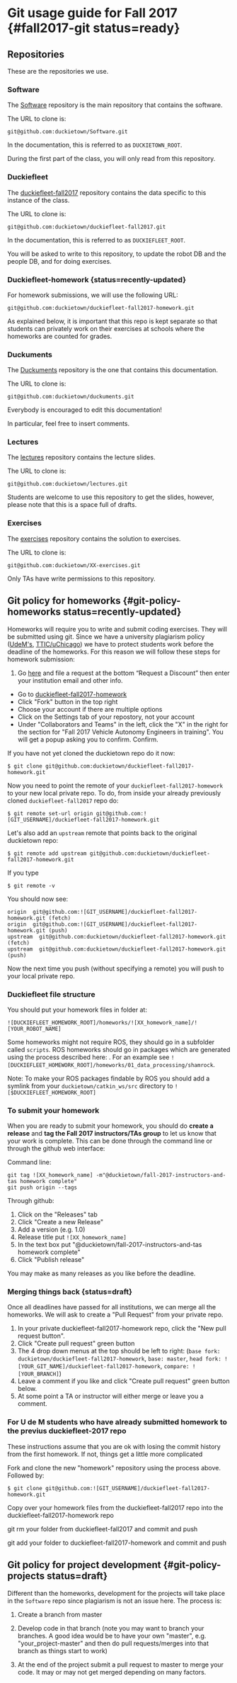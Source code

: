 # Git usage guide for Fall 2017 {#fall2017-git status=ready}

## Repositories

These are the repositories we use.

### Software

The [Software](http://github.com/duckietown/Software) repository
is the main repository that contains the software.

The URL to clone is:

    git@github.com:duckietown/Software.git

In the documentation, this is referred to as `DUCKIETOWN_ROOT`.

During the first part of the class, you will only read from this repository.

### Duckiefleet

The [duckiefleet-fall2017](http://github.com/duckietown/duckiefleet-fall2017)
repository contains the data specific to this instance of the class.

The URL to clone is:

    git@github.com:duckietown/duckiefleet-fall2017.git

In the documentation, this is referred to as `DUCKIEFLEET_ROOT`.

You will be asked to write to this repository, to update the robot DB
and the people DB, and for doing exercises.

### Duckiefleet-homework {status=recently-updated}

For homework submissions, we will use the following URL:

    git@github.com:duckietown/duckiefleet-fall2017-homework.git

As explained below, it is important that this repo is kept separate so that students can privately work on their exercises at schools where the homeworks are counted for grades.

### Duckuments

The [Duckuments](http://github.com/duckietown/duckuments) repository
is the one that contains this documentation.

The URL to clone is:

    git@github.com:duckietown/duckuments.git

Everybody is encouraged to edit this documentation!

In particular, feel free to insert comments.


### Lectures

The [lectures](http://github.com/duckietown/lectures) repository
contains the lecture slides.

The URL to clone is:

    git@github.com:duckietown/lectures.git

Students are welcome to use this repository to get the slides,
however, please note that this is a space full of drafts.


### Exercises

The [exercises](http://github.com/duckietown/XX-exercises) repository
contains the solution to exercises.

The URL to clone is:

    git@github.com:duckietown/XX-exercises.git

Only TAs have write permissions to this repository.


## Git policy for  homeworks {#git-policy-homeworks status=recently-updated}

Homeworks will require you to write and submit coding exercises. They will be submitted using git. Since we have a university plagiarism policy ([UdeM's](http://www.lecre.umontreal.ca/politique-sur-le-plagiatplagiarism-policy/),
[TTIC/uChicago](https://studentmanual.uchicago.edu/Policies#Honesty)) we have to protect students work before the deadline of the homeworks. For this reason we will follow these steps for homework submission: 

1. Go [here](https://education.github.com/) and file a request at the bottom “Request a Discount” then enter your institution email and other info.
  - Go to [duckiefleet-fall2017-homework](https://github.com/duckietown/duckiefleet-fall2017-homework)
  - Click "Fork" button in the top right
  - Choose your account if there are multiple options
  - Click on the Settings tab of your repostory, not your account
  - Under "Collaborators and Teams" in the left, click the "X" in the right for the section for "Fall 2017 Vehicle Autonomy Engineers in training". You will get a popup asking you to confirm. Confirm.


If you have not yet cloned the duckietown repo do it now:

    $ git clone git@github.com:duckietown/duckiefleet-fall2017-homework.git

Now you need to point the remote of your `duckiefleet-fall2017-homework` to your new local private repo. To do, from inside your already previously cloned `duckiefleet-fall2017` repo do:

    $ git remote set-url origin git@github.com:![GIT_USERNAME]/duckiefleet-fall2017-homework.git

Let's also add an `upstream` remote that points back to the original duckietown repo:

    $ git remote add upstream git@github.com:duckietown/duckiefleet-fall2017-homework.git

If you type

    $ git remote -v

You should now see:

```
origin  git@github.com:![GIT_USERNAME]/duckiefleet-fall2017-homework.git (fetch)
origin  git@github.com:![GIT_USERNAME]/duckiefleet-fall2017-homework.git (push)
upstream  git@github.com:duckietown/duckiefleet-fall2017-homework.git (fetch)
upstream  git@github.com:duckietown/duckiefleet-fall2017-homework.git (push)
```

Now the next time you push (without specifying a remote) you will push to your local private repo.

### Duckiefleet file structure

You should put your homework files in folder at:

    ![DUCKIEFLEET_HOMEWORK_ROOT]/homeworks/![XX_homework_name]/![YOUR_ROBOT_NAME]

Some homeworks might not require ROS, they should go in a subfolder called `scripts`. ROS homeworks should go in packages which are generated using the process described here: [](#sec:ros-python-howto). For an example see `![DUCKIEFLEET_HOMEWORK_ROOT]/homeworks/01_data_processing/shamrock`.


Note: To make your ROS packages findable by ROS you should add a symlink from your `duckietown/catkin_ws/src` directory to `![$DUCKIEFLEET_HOMEWORK_ROOT]`


### To submit your homework

When you are ready to submit your homework, you should do **create a release** and **tag the Fall 2017 instructors/TAs group** to let us know that your work is complete. This can be done through the command line or through the github web interface:

Command line:

    git tag ![XX_homework_name] -m"@duckietown/fall-2017-instructors-and-tas homework complete"
    git push origin --tags

Through github:

1. Click on the "Releases" tab
2. Click "Create a new Release"
3. Add a version (e.g. 1.0)
4. Release title put `![XX_homework_name]`
5. In the text box put "@duckietown/fall-2017-instructors-and-tas homework complete"
6. Click "Publish release"

You may make as many releases as you like before the deadline.


### Merging things back {status=draft}

Once all deadlines have passed for all institutions, we can merge all the homeworks.
We will ask to create a "Pull Request" from your private repo.

1. In your private duckiefleet-fall2017-homework repo, click the "New pull request button".
2. Click "Create pull request" green button
3. The 4 drop down menus at the top should be left to right: (`base fork: duckietown/duckiefleet-fall2017-homework`, `base: master`, `head fork: ![YOUR_GIT_NAME]/duckiefleet-fall2017-homework`, `compare: ![YOUR_BRANCH]`)
4. Leave a comment if you like and click "Create pull request" green button below.
5. At some point a TA or instructor will either merge or leave you a comment.



### For U de M students who have already submitted homework to the previus duckiefleet-2017 repo

These instructions assume that you are ok with losing the commit history from the first homework. If not, things get a little more complicated

Fork and clone the new "homework" repository using the process above. Followed by:

    $ git clone git@github.com:![GIT_USERNAME]/duckiefleet-fall2017-homework.git
    
Copy over your homework files from the duckiefleet-fall2017 repo into the duckiefleet-fall2017-homework repo

git rm your folder from duckiefleet-fall2017 and commit and push

git add your folder to duckiefleet-fall2017-homework and commit and push


## Git policy for project development {#git-policy-projects status=draft}


Different than the homeworks, development for the projects will take place in the `Software` repo since plagiarism is not an issue here. The process is:

1. Create a branch from master

2. Develop code in that branch (note you may want to branch your branches. A good idea would be to have your own "master", e.g. "your_project-master" and then do pull requests/merges into that branch as things start to work)

3. At the end of the project submit a pull request to master to merge your code. It may or may not get merged depending on many factors.
